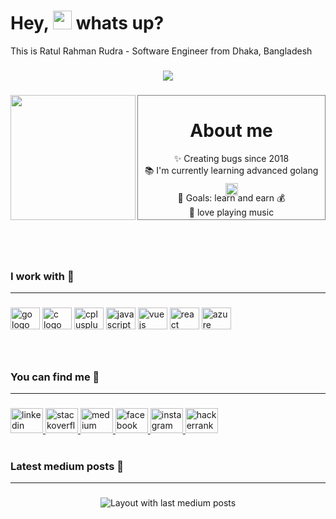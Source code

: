 <h1>Hey, <img src="https://slackmojis.com/emojis/51091-pikachu_wave/download" height="30px"/> whats up?</h2>
<p>
This is Ratul Rahman Rudra - Software Engineer from Dhaka, Bangladesh
</p>

###
<div align="center">
  <img src="https://visitor-badge.laobi.icu/badge?page_id=RatulRahmanRudra&left_color=black&left_text=visitors"  />
</div>

###

###

<div style="display:flex; justify-content:space-between">
  <img align="left" height="200" src="https://miro.medium.com/v2/resize:fit:1600/0*ZFVRrCKEokQ7_81X.gif"  />
  <div style="border:0.5px solid gray">

   <h1 align="center">About me</h1>
      <div align="center">
        ✨ Creating bugs since 2018 <br>
        📚 I'm currently learning advanced golang <img src="https://slackmojis.com/emojis/291-golang/download" height="20px" style=" position:relative; top:6px;"/><br>
        🎯 Goals: learn and earn  💰<br>
        🎸 love playing music 
      </div>
  </div>
</div>

###

<br clear="both">
<br clear="both">

### <h3> I work with 🔻</h3> <hr/>

###

<div align="left">
  <img src="https://cdn.jsdelivr.net/gh/devicons/devicon/icons/go/go-original.svg" height="35" width="47" alt="go logo"  />
  <img src="https://cdn.jsdelivr.net/gh/devicons/devicon/icons/c/c-original.svg" height="35" width="47" alt="c logo"  />
  <img src="https://cdn.jsdelivr.net/gh/devicons/devicon/icons/cplusplus/cplusplus-original.svg" height="35" width="47" alt="cplusplus logo"  />
  <img src="https://cdn.jsdelivr.net/gh/devicons/devicon/icons/javascript/javascript-original.svg" height="35" width="47" alt="javascript logo"  />
  <img src="https://cdn.jsdelivr.net/gh/devicons/devicon/icons/vuejs/vuejs-original.svg" height="35" width="47" alt="vuejs logo"  />
  <img src="https://cdn.jsdelivr.net/gh/devicons/devicon/icons/react/react-original.svg" height="35" width="47" alt="react logo"  />
  <img src="https://cdn.jsdelivr.net/gh/devicons/devicon/icons/azure/azure-original.svg" height="35" width="47" alt="azure logo"  />
</div>

###

<br/>

### <h3> You can find me 🔻</h3> <hr/>

###

<div align="left">
  <a href="https://www.linkedin.com/in/ratul-rahman-rudra/" target="_blank">
    <img src="https://raw.githubusercontent.com/maurodesouza/profile-readme-generator/master/src/assets/icons/social/linkedin/default.svg" width="52" height="40" alt="linkedin logo"  />
  </a>
  <a href="https://stackoverflow.com/users/11108819/deadman" target="_blank">
    <img src="https://raw.githubusercontent.com/maurodesouza/profile-readme-generator/master/src/assets/icons/social/stackoverflow/default.svg" width="52" height="40" alt="stackoverflow logo"  />
  </a>
  <a href="https://medium.com/@ratul.rahman.rudra" target="_blank">
    <img src="https://raw.githubusercontent.com/maurodesouza/profile-readme-generator/master/src/assets/icons/social/medium/default.svg" width="52" height="40" alt="medium logo"  />
  </a>
  <a href="https://fb.com/ratul.rahman.rudra" target="_blank">
    <img src="https://raw.githubusercontent.com/maurodesouza/profile-readme-generator/master/src/assets/icons/social/facebook/default.svg" width="52" height="40" alt="facebook logo"  />
  </a>
  <a href="https://www.instagram.com/rudra_rrr/" target="_blank">
    <img src="https://raw.githubusercontent.com/maurodesouza/profile-readme-generator/master/src/assets/icons/social/instagram/default.svg" width="52" height="40" alt="instagram logo"  />
  </a>
  <a href="https://www.hackerrank.com/RatulRahmanRudra" target="_blank">
    <img src="https://raw.githubusercontent.com/maurodesouza/profile-readme-generator/master/src/assets/icons/social/hackerrank/default.svg" width="52" height="40" alt="hackerrank logo"  />
  </a>
</div>

<br/>

### <h3> Latest medium posts 🔻</h3> <hr/>
### 

<div align="center">
  <img src="https://github-read-medium-git-main.pahlevikun.vercel.app/latest?limit=4&username=@ratul.rahman.rudra" alt="Layout with last medium posts"  />
</div>

###
